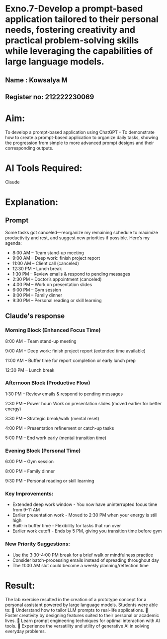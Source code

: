 # Exno.7-Develop a prompt-based application tailored to their personal needs, fostering creativity and practical problem-solving skills while leveraging the capabilities of large language models.
## Name : Kowsalya M 
## Register no: 212222230069
# Aim: 
To develop a prompt-based application using ChatGPT - To demonstrate how to create a prompt-based application to organize daily tasks, showing the progression from simple to more advanced prompt designs and their corresponding outputs.

# AI Tools Required: 
Claude
# Explanation: 
## Prompt 
Some tasks got canceled—reorganize my remaining schedule to maximize productivity and rest, and suggest new priorities if possible. Here’s my agenda:
- 8:00 AM – Team stand-up meeting
- 9:00 AM – Deep work: finish project report
- 11:00 AM – Client call (canceled)
- 12:30 PM – Lunch break
- 1:30 PM – Review emails & respond to pending messages
- 2:30 PM – Doctor’s appointment (canceled)
- 4:00 PM – Work on presentation slides
- 6:00 PM – Gym session
- 8:00 PM – Family dinner
- 9:30 PM – Personal reading or skill learning

## Claude's response

### Morning Block (Enhanced Focus Time)

8:00 AM – Team stand-up meeting

9:00 AM – Deep work: finish project report (extended time available)

11:00 AM – Buffer time for report completion or early lunch prep

12:30 PM – Lunch break

### Afternoon Block (Productive Flow)

1:30 PM – Review emails & respond to pending messages

2:30 PM – Power hour: Work on presentation slides (moved earlier for better energy)

3:30 PM – Strategic break/walk (mental reset)

4:00 PM – Presentation refinement or catch-up tasks

5:00 PM – End work early (mental transition time)

### Evening Block (Personal Time)

6:00 PM – Gym session

8:00 PM – Family dinner

9:30 PM – Personal reading or skill learning

### Key Improvements:

* Extended deep work window - You now have uninterrupted focus time from 9-11 AM
* Earlier presentation work - Moved to 2:30 PM when your energy is still high
* Built-in buffer time - Flexibility for tasks that run over
* Earlier work cutoff - Ends by 5 PM, giving you transition time before gym

### New Priority Suggestions:

* Use the 3:30-4:00 PM break for a brief walk or mindfulness practice
* Consider batch-processing emails instead of spreading throughout day
* The 11:00 AM slot could become a weekly planning/reflection time

# Result: 
The lab exercise resulted in the creation of a prototype concept for a personal assistant powered by large language models. Students were able to:
 Understand how to tailor LLM prompts to real-life applications.
 Foster creativity by designing features suited to their personal or academic lives.
 Learn prompt engineering techniques for optimal interaction with AI tools.
 Experience the versatility and utility of generative AI in solving everyday problems.
